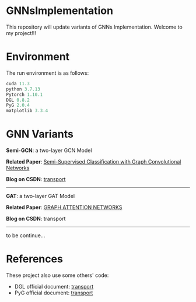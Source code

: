 # GNNsImplementation

This repository will update variants of GNNs Implementation. Welcome to my project!!!

# Environment

The run environment is as follows:

```python
cuda 11.3
python 3.7.13
Pytorch 1.10.1
DGL 0.8.2
PyG 2.0.4
matplotlib 3.3.4
```

# GNN Variants

**Semi-GCN**: a two-layer GCN Model

**Related Paper**: [Semi-Supervised Classification with Graph Convolutional Networks](https://arxiv.org/abs/1609.02907)

**Blog on CSDN**: [transport](https://blog.csdn.net/qq_42103091/article/details/119859728)

------

**GAT**: a two-layer GAT Model

**Related Paper**: [GRAPH ATTENTION NETWORKS](https://arxiv.org/abs/1710.10903)

**Blog on CSDN**: transport

------

to be continue...

# References

These project also use some others' code:

- DGL official document: [transport](https://docs.dgl.ai/en/0.6.x/tutorials/blitz/index.html)
- PyG official document: [transport](https://pytorch-geometric.readthedocs.io/en/latest/)

